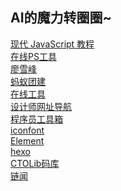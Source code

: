 ## AI的魔力转圈圈~
[现代 JavaScript 教程](https://zh.javascript.info/)  
[在线PS工具](https://ps.gaoding.com/#/)  
[廖雪峰](https://www.liaoxuefeng.com/)  
[蚂蚁团建](http://www.himayi.cn/)  
[在线工具](http://www.atool9.com/)  
[设计师网址导航](https://hao.uisdc.com/)  
[程序员工具箱](https://tool.lu/)  
[iconfont](https://www.iconfont.cn/)  
[Element](https://element.eleme.cn/#/zh-CN)  
[hexo](https://hexo.io/zh-cn/)  
[CTOLib码库](https://javascript.ctolib.com/)  
[链闻](https://www.chainnews.com/)  
[]()  
[]()  
[]()  
[]()  
[]()  
[]()  
[]()  
[]()  
[]()  
[]()  
[]()  
[]()  
[]()  
[]()  
[]()  
[]()  
[]()  
[]()  
[]()  
[]()  
[]()  
[]()  
[]()  

